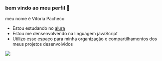 ### bem vindo ao meu perfil 💖

meu nome é Vitoria Pacheco

- Estou estudando no [alura](https://www.alura.com.br)
- Estou me densenvolvendo na linguagem javaScript
- Utilizo esse espaço para minha organização e compartilhamentos dos meus projetos desenvolvidos

![](https://media.tenor.com/RN7jCU8o7eAAAAAC/laverne-and.gif)

